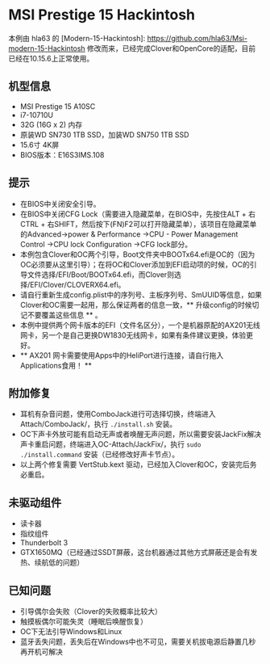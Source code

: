 # MSI Prestige 15 Hackintosh

本例由 hla63 的 [Modern-15-Hackintosh]: https://github.com/hla63/Msi-modern-15-Hackintosh 修改而来，已经完成Clover和OpenCore的适配，目前已经在10.15.6上正常使用。

## 机型信息

- MSI Prestige 15 A10SC
- i7-10710U
- 32G (16G x 2) 内存
- 原装WD SN730 1TB SSD，加装WD SN750 1TB SSD
- 15.6寸 4K屏
- BIOS版本：E16S3IMS.108

## 提示

- 在BIOS中关闭安全引导。
- 在BIOS中关闭CFG Lock（需要进入隐藏菜单，在BIOS中，先按住ALT + 右CTRL + 右SHIFT，然后按下(FN)F2可以打开隐藏菜单），该项目在隐藏菜单的Advanced->power & Performance ->CPU - Power Management Control ->CPU lock Configuration ->CFG lock部分。
- 本例包含Clover和OC两个引导，Boot文件夹中BOOTx64.efi是OC的（因为OC必须要从这里引导）；在将OC和Clover添加到EFI启动项的时候，OC的引导文件选择/EFI/Boot/BOOTx64.efi，而Clover则选择/EFI/Clover/CLOVERX64.efi。
- 请自行重新生成config.plist中的序列号、主板序列号、SmUUID等信息，如果Clover和OC需要一起用，那么保证两者的信息一致，** 升级config的时候切记不要覆盖这些信息 ** 。
- 本例中提供两个网卡版本的EFI（文件名区分），一个是机器原配的AX201无线网卡，另一个是自己更换DW1830无线网卡，如果有条件建议更换，体验更好。
- ** AX201 网卡需要使用Apps中的HeliPort进行连接，请自行拖入Applications食用！ **

## 附加修复

- 耳机有杂音问题，使用ComboJack进行可选择切换，终端进入Attach/ComboJack/，执行 `./install.sh` 安装。
- OC下声卡外放可能有启动无声或者唤醒无声问题，所以需要安装JackFix解决声卡重启问题，终端进入OC-Attach/JackFix/，执行 `sudo ./install.command` 安装（已经修改好声卡节点）。
- 以上两个修复需要 VertStub.kext 驱动，已经加入Clover和OC，安装完后务必重启。

## 未驱动组件

- 读卡器
- 指纹组件
- Thunderbolt 3
- GTX1650MQ（已经通过SSDT屏蔽，这台机器通过其他方式屏蔽还是会有发热、续航低的问题）

## 已知问题

- 引导偶尔会失败（Clover的失败概率比较大）
- 触摸板偶尔可能失灵（睡眠后唤醒恢复）
- OC下无法引导Windows和Linux
- 蓝牙丢失问题，丢失后在Windows中也不可见，需要关机拔电源后静置几秒再开机可解决